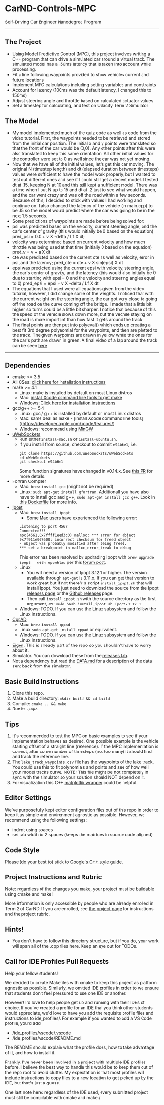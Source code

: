 # CarND-Controls-MPC
Self-Driving Car Engineer Nanodegree Program

---

## The Project

* Using Model Predictive Control (MPC), this project involves writing a C++ program that can drive a simulated car around a virtual track. The simulated model has a 150ms latency that is taken into account while processing.
 * Fit a line following waypoints provided to show vehicles current and future locations
 * Implement MPC calculations including setting variables and constraints
 * Account for latency (100ms was the default latency, I changed this to 150ms)
 * Adjust steering angle and throttle based on calculated actuator values
 * Set a timestep for calculating, and test on Udacity Term 2 Simulator
 
 ## The Model
 
 * My model implemented much of the quiz code as well as code from the video tutorial. First, the waypoints needed to be retrieved and stored from the initial car position. The initial x and y points were translated so that the front of the car would be (0,0). Any other points after this were also translated to keep this same orientation. All other initial values for the controller were set to 0 as well since the car was not yet moving. 
 * Now that we have all of the initial values, let's get this car moving. The original N (timestep length) and dt (elapsed duration between timesteps) values were sufficient to have the model work properly, but I wanted to test out different ones and see if I could still get a decent model. I tested dt at .15, keeping N at 10 and this still kept a sufficient model. There was a time when I put N up to 15 and dt at .2 just to see what would happen, and the car went crazy and was off the road within a few seconds. Because of this, I decided to stick with values I had working and continue on. I also changed the latency of the vehicle (in main.cpp) to be .15 so the model would predict where the car was going to be in the next 1.5 seconds. 
 * Some predictions of waypoints are made before being solved for:
  * psi was predicted based on the velocity, current steering angle, and the car's center of gravity (this would initially be 0 based on the equation) pred_psi = 0.0 + v X -delta / Lf X dt;
  * velocity was determined based on current velocity and how much throttle was being used at that time (initially 0 based on the equation) pred_v = v + a X dt
  * cte was predicted based on the current cte as well as velocity, error in psi, and the latency; pred_cte = cte + v X sin(epsi) X dt
  * epsi was predicted using the current epsi with velocity, steering angle, the car's center of gravity, and the latency (this would also initially be 0 due to starting with epsi = 0 and the velocity and steering angles equal to 0) pred_epsi = epsi + v X -delta / Lf X dt
 * The equations that I used were all equations given from the video tutorial, however, I did change some of the weights. I noticed that with the current weight on the steering angle, the car got very close to going off the road on the curve coming off the bridge. I made that a little bit higher so turns could be a little bit sharper. I notice that because of this the speed of the vehicle slows down more, but the vechile staying on the road is more important than how fast it gets around the track. 
 * The final points are then put into polyeval() which ends up creating a best fit 3rd degree polynomial for the waypoints, and then are plotted to the track. The given waypoints are drawn in yellow while the ones for the car's path are drawn in green. A final video of a lap around the track can be seen [here](CarND-MPC-Project-Lap.mov)
 
 
---

## Dependencies

* cmake >= 3.5
 * All OSes: [click here for installation instructions](https://cmake.org/install/)
* make >= 4.1
  * Linux: make is installed by default on most Linux distros
  * Mac: [install Xcode command line tools to get make](https://developer.apple.com/xcode/features/)
  * Windows: [Click here for installation instructions](http://gnuwin32.sourceforge.net/packages/make.htm)
* gcc/g++ >= 5.4
  * Linux: gcc / g++ is installed by default on most Linux distros
  * Mac: same deal as make - [install Xcode command line tools]((https://developer.apple.com/xcode/features/)
  * Windows: recommend using [MinGW](http://www.mingw.org/)
* [uWebSockets](https://github.com/uWebSockets/uWebSockets)
  * Run either `install-mac.sh` or `install-ubuntu.sh`.
  * If you install from source, checkout to commit `e94b6e1`, i.e.
    ```
    git clone https://github.com/uWebSockets/uWebSockets 
    cd uWebSockets
    git checkout e94b6e1
    ```
    Some function signatures have changed in v0.14.x. See [this PR](https://github.com/udacity/CarND-MPC-Project/pull/3) for more details.
* Fortran Compiler
  * Mac: `brew install gcc` (might not be required)
  * Linux: `sudo apt-get install gfortran`. Additionall you have also have to install gcc and g++, `sudo apt-get install gcc g++`. Look in [this Dockerfile](https://github.com/udacity/CarND-MPC-Quizzes/blob/master/Dockerfile) for more info.
* [Ipopt](https://projects.coin-or.org/Ipopt)
  * Mac: `brew install ipopt`
       +  Some Mac users have experienced the following error:
       ```
       Listening to port 4567
       Connected!!!
       mpc(4561,0x7ffff1eed3c0) malloc: *** error for object 0x7f911e007600: incorrect checksum for freed object
       - object was probably modified after being freed.
       *** set a breakpoint in malloc_error_break to debug
       ```
       This error has been resolved by updrading ipopt with
       ```brew upgrade ipopt --with-openblas```
       per this [forum post](https://discussions.udacity.com/t/incorrect-checksum-for-freed-object/313433/19).
  * Linux
    * You will need a version of Ipopt 3.12.1 or higher. The version available through `apt-get` is 3.11.x. If you can get that version to work great but if not there's a script `install_ipopt.sh` that will install Ipopt. You just need to download the source from the Ipopt [releases page](https://www.coin-or.org/download/source/Ipopt/) or the [Github releases](https://github.com/coin-or/Ipopt/releases) page.
    * Then call `install_ipopt.sh` with the source directory as the first argument, ex: `sudo bash install_ipopt.sh Ipopt-3.12.1`. 
  * Windows: TODO. If you can use the Linux subsystem and follow the Linux instructions.
* [CppAD](https://www.coin-or.org/CppAD/)
  * Mac: `brew install cppad`
  * Linux `sudo apt-get install cppad` or equivalent.
  * Windows: TODO. If you can use the Linux subsystem and follow the Linux instructions.
* [Eigen](http://eigen.tuxfamily.org/index.php?title=Main_Page). This is already part of the repo so you shouldn't have to worry about it.
* Simulator. You can download these from the [releases tab](https://github.com/udacity/self-driving-car-sim/releases).
* Not a dependency but read the [DATA.md](./DATA.md) for a description of the data sent back from the simulator.


## Basic Build Instructions


1. Clone this repo.
2. Make a build directory: `mkdir build && cd build`
3. Compile: `cmake .. && make`
4. Run it: `./mpc`.

## Tips

1. It's recommended to test the MPC on basic examples to see if your implementation behaves as desired. One possible example
is the vehicle starting offset of a straight line (reference). If the MPC implementation is correct, after some number of timesteps
(not too many) it should find and track the reference line.
2. The `lake_track_waypoints.csv` file has the waypoints of the lake track. You could use this to fit polynomials and points and see of how well your model tracks curve. NOTE: This file might be not completely in sync with the simulator so your solution should NOT depend on it.
3. For visualization this C++ [matplotlib wrapper](https://github.com/lava/matplotlib-cpp) could be helpful.

## Editor Settings

We've purposefully kept editor configuration files out of this repo in order to
keep it as simple and environment agnostic as possible. However, we recommend
using the following settings:

* indent using spaces
* set tab width to 2 spaces (keeps the matrices in source code aligned)

## Code Style

Please (do your best to) stick to [Google's C++ style guide](https://google.github.io/styleguide/cppguide.html).

## Project Instructions and Rubric

Note: regardless of the changes you make, your project must be buildable using
cmake and make!

More information is only accessible by people who are already enrolled in Term 2
of CarND. If you are enrolled, see [the project page](https://classroom.udacity.com/nanodegrees/nd013/parts/40f38239-66b6-46ec-ae68-03afd8a601c8/modules/f1820894-8322-4bb3-81aa-b26b3c6dcbaf/lessons/b1ff3be0-c904-438e-aad3-2b5379f0e0c3/concepts/1a2255a0-e23c-44cf-8d41-39b8a3c8264a)
for instructions and the project rubric.

## Hints!

* You don't have to follow this directory structure, but if you do, your work
  will span all of the .cpp files here. Keep an eye out for TODOs.

## Call for IDE Profiles Pull Requests

Help your fellow students!

We decided to create Makefiles with cmake to keep this project as platform
agnostic as possible. Similarly, we omitted IDE profiles in order to we ensure
that students don't feel pressured to use one IDE or another.

However! I'd love to help people get up and running with their IDEs of choice.
If you've created a profile for an IDE that you think other students would
appreciate, we'd love to have you add the requisite profile files and
instructions to ide_profiles/. For example if you wanted to add a VS Code
profile, you'd add:

* /ide_profiles/vscode/.vscode
* /ide_profiles/vscode/README.md

The README should explain what the profile does, how to take advantage of it,
and how to install it.

Frankly, I've never been involved in a project with multiple IDE profiles
before. I believe the best way to handle this would be to keep them out of the
repo root to avoid clutter. My expectation is that most profiles will include
instructions to copy files to a new location to get picked up by the IDE, but
that's just a guess.

One last note here: regardless of the IDE used, every submitted project must
still be compilable with cmake and make./
